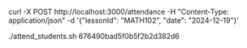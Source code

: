 curl -X POST http://localhost:3000/attendance -H "Content-Type: application/json" -d '{"lessonId": "MATH102", "date": "2024-12-19"}'

./attend_students.sh 676490bad5f0b5f2b2d382d6